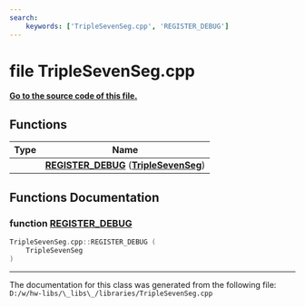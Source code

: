 ```yaml
---
search:
    keywords: ['TripleSevenSeg.cpp', 'REGISTER_DEBUG']
---
```


# file TripleSevenSeg.cpp

**[Go to the source code of this file.](_triple_seven_seg_8cpp_source.md)**
## Functions

|Type|Name|
|-----|-----|
||[**REGISTER\_DEBUG**](_triple_seven_seg_8cpp.md#1a84e5a6ae0a52c9dc384c2ca847224a1e) (**[TripleSevenSeg](class_triple_seven_seg.md)**) |


## Functions Documentation

### function <a id="1a84e5a6ae0a52c9dc384c2ca847224a1e" href="#1a84e5a6ae0a52c9dc384c2ca847224a1e">REGISTER\_DEBUG</a>

```cpp
TripleSevenSeg.cpp::REGISTER_DEBUG (
    TripleSevenSeg 
)
```





----------------------------------------
The documentation for this class was generated from the following file: `D:/w/hw-libs/\_libs\_/libraries/TripleSevenSeg.cpp`
